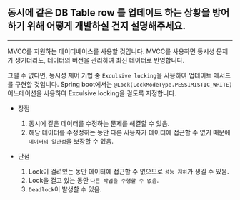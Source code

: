 ## 동시에 같은 DB Table row 를 업데이트 하는 상황을 방어하기 위해 어떻게 개발하실 건지 설명해주세요.

---

MVCC를 지원하는 데이터베이스를 사용할 것입니다. MVCC를 사용하면 동시성 문제가 생기더라도, 데이터의 버전을 관리하여 최신 데이터로 반영합니다.

그럴 수 없다면, 동시성 제어 기법 중 `Exculsive locking`을 사용하여 업데이트 메서드를 구현할 것입니다. Spring boot에서는 `@Lock(LockModeType.PESSIMISTIC_WRITE)` 어노테이션을 사용하여 Exculsive locking을 걸도록 지정합니다.


- 장점
  1. 동시에 같은 데이터를 수정하는 문제를 해결할 수 있음.
  1. 해당 데이터를 수정정하는 동안 다른 사용자가 데이터에 접근할 수 없기 때문에 `데이터의 일관성`을 보장할 수 있음.

- 단점
  1. Lock이 걸려있는 동안 데이터에 접근할 수 없으므로 `성능 저하`가 생길 수 있음.
  1. Lock을 걸고 있는 동안 `다른 작업을 수행할 수 없음`.
  1. `Deadlock`이 발생할 수 있음.
